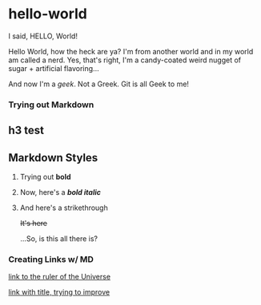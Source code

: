 # hello-world

I said, HELLO, World!

Hello World, how the heck are ya? I'm from another world and in my world am called a nerd. Yes, that's right, I'm a candy-coated weird nugget of sugar + artificial flavoring...

And now I'm a _geek_. Not a Greek. Git is all Geek to me!

### Trying out Markdown

h3 test
-------

## Markdown Styles
1. Trying out **bold**
2. Now, here's a _**bold italic**_
3. And here's a strikethrough

   ~~It's here~~

   ...So, is this all there is?


### Creating Links w/ MD
[link to the ruler of the Universe](https://google.com)

[link with title, trying to improve](https://peanutinteractive.com "P.I is O.K!")
